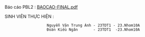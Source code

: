 Báo cáo PBL2 : [BAOCAO-FINAL.pdf](https://github.com/user-attachments/files/18299404/BAOCAO-FINAL.pdf)

SINH VIÊN THỰC HIỆN :  

                       Nguyễn Văn Trung Ánh - 23TDT1 - 23.Nhom10A
                       Đoàn Kiều Ngân       - 23TDT1  -23.Nhom10A 
                      
